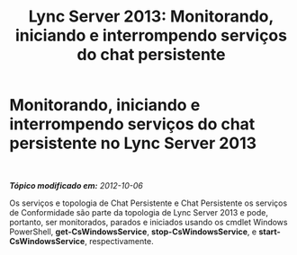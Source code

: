 ﻿---
title: 'Lync Server 2013: Monitorando, iniciando e interrompendo serviços do chat persistente'
TOCTitle: Monitorando, iniciando e interrompendo serviços do chat persistente
ms:assetid: 05761d02-e7b5-494e-a58f-f3d213483035
ms:mtpsurl: https://technet.microsoft.com/pt-br/library/Gg398105(v=OCS.15)
ms:contentKeyID: 49305737
ms.date: 05/19/2016
mtps_version: v=OCS.15
ms.translationtype: HT
---

# Monitorando, iniciando e interrompendo serviços do chat persistente no Lync Server 2013

 

_**Tópico modificado em:** 2012-10-06_

Os serviços e topologia de Chat Persistente e Chat Persistente os serviços de Conformidade são parte da topologia de Lync Server 2013 e pode, portanto, ser monitorados, parados e iniciados usando os cmdlet Windows PowerShell, **get-CsWindowsService**, **stop-CsWindowsService**, e **start-CsWindowsService**, respectivamente.

